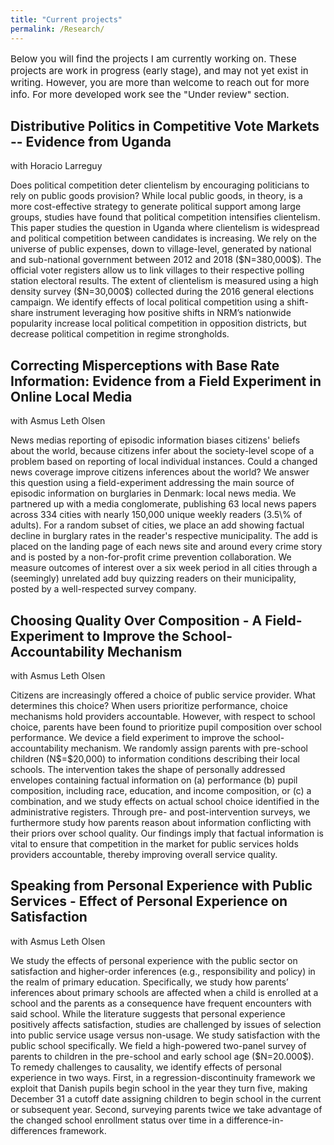 ```yaml
---
title: "Current projects"
permalink: /Research/
---
```

<p style="font-size:15px"> Below you will find the projects I am currently working on. These projects are work in progress (early stage), and may not yet exist in writing. However, you are more than welcome to reach out for more info. For more developed work see the "Under review" section. </p>



<h2> Distributive Politics in Competitive Vote Markets -- Evidence from Uganda </h2>
with Horacio Larreguy

<p style="font-size:14px"> Does political competition deter clientelism by encouraging politicians to rely on public goods provision? While local public goods, in theory, is a more cost-effective strategy to generate political support among large groups, studies have found that political competition intensifies clientelism. This paper studies the question in Uganda where clientelism is widespread and political competition between candidates is increasing. We rely on the universe of public expenses, down to village-level, generated by national and sub-national government between 2012 and 2018 ($N=380,000$). The official voter registers allow us to link villages to their respective polling station electoral results. The extent of clientelism is measured using a high density survey ($N=30,000$) collected during the 2016 general elections campaign. We identify effects of local political competition using a shift-share instrument leveraging how positive shifts in NRM’s nationwide popularity increase local political competition in opposition districts, but decrease political competition in regime strongholds. </p>


<h2> Correcting Misperceptions with Base Rate Information: Evidence from a Field Experiment in Online Local Media </h2>
with Asmus Leth Olsen
<p style="font-size:14px"> News medias reporting of episodic information biases citizens' beliefs about the world, because citizens infer about the society-level scope of a problem based on reporting of local individual instances. Could a changed news coverage improve citizens inferences about the world? We answer this question using a field-experiment addressing the main source of episodic information on burglaries in Denmark: local news media. We partnered up with a media conglomerate, publishing 63 local news papers across 334 cities with nearly 150,000 unique weekly readers (3.5\% of adults). For a random subset of cities, we place an add showing factual decline in burglary rates in the reader's respective municipality. The add is placed on the landing page of each news site and around every crime story and is posted by a non-for-profit crime prevention collaboration. We measure outcomes of interest over a six week period in all cities through a (seemingly) unrelated add buy quizzing readers on their municipality, posted by a well-respected survey company. </p>

<h2> Choosing Quality Over Composition - A Field-Experiment to Improve the School-Accountability Mechanism </h2>
with Asmus Leth Olsen

<p style="font-size:14px"> Citizens are increasingly offered a choice of public service provider. What determines this choice? When users prioritize performance, choice mechanisms hold providers accountable. However, with respect to school choice, parents have been found to prioritize pupil composition over school performance. We device a field experiment to improve the school-accountability mechanism. We randomly assign parents with pre-school children (N$=$20,000) to information conditions describing their local schools. The intervention takes the shape of personally addressed envelopes containing factual information on (a) performance (b) pupil composition, including race, education, and income composition, or (c) a combination, and we study effects on actual school choice identified in the administrative registers. Through pre- and post-intervention surveys, we furthermore study how parents reason about information conflicting with their priors over school quality. Our findings imply that factual information is vital to ensure that competition in the market for public services holds providers accountable, thereby improving overall service quality. </p>


<h2> Speaking from Personal Experience with Public Services - Effect of Personal Experience on Satisfaction  </h2>
with Asmus Leth Olsen

<p style="font-size:14px"> We study the effects of personal experience with the public sector on satisfaction and higher-order inferences (e.g., responsibility and policy) in the realm of primary education. Specifically, we study how parents’ inferences about primary schools are affected when a child is enrolled at a school and the parents as a consequence have frequent encounters with said school. While the literature suggests that personal experience positively affects satisfaction, studies are challenged by issues of selection into public service usage versus non-usage. We study satisfaction with the public school specifically. We field a high-powered two-panel survey of parents to children in the pre-school and early school age ($N=20.000$). To remedy challenges to causality, we identify effects of personal experience in two ways. First, in a regression-discontinuity framework we exploit that Danish pupils begin school in the year they turn five, making December 31 a cutoff date assigning children to begin school in the current or subsequent year. Second, surveying parents twice we take advantage of the changed school enrollment status over time in a difference-in-differences framework. </p>
